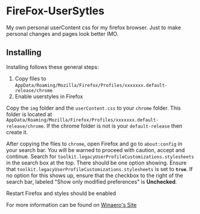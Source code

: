 # FireFox-UserSytles

My own personal userContent css for my firefox browser. Just to make personal changes and pages look better IMO.

## Installing

Installing follows these general steps:

1. Copy files to `AppData/Roaming/Mozilla/Firefox/Profiles/xxxxxxx.default-release/chrome`
2. Enable userstyles in Firefox

Copy the `img` folder and the `userContent.css` to your `chrome` folder.
This folder is located at `AppData/Roaming/Mozilla/Firefox/Profiles/xxxxxxx.default-release/chrome`. If the chrome folder is not is your `default-release` then create it.

After copying the files to `chrome`, open Firefox and go to `about:config` in your search bar. You will be warned to proceed with caution, accept and continue. Search for `toolkit.legacyUserProfileCustomizations.stylesheets` in the search box at the top. There should be one option showing. Ensure that `toolkit.legacyUserProfileCustomizations.stylesheets` is set to **`true`**. If no option for this shows up, ensure that the checkbox to the right of the search bar, labeled "Show only modified preferences" is **Unchecked**.

Restart Firefox and styles should be enabled

For more information can be found on [Winaero's Site](https://winaero.com/enable-loading-userchrome-css-usercontent-css-firefox/)
